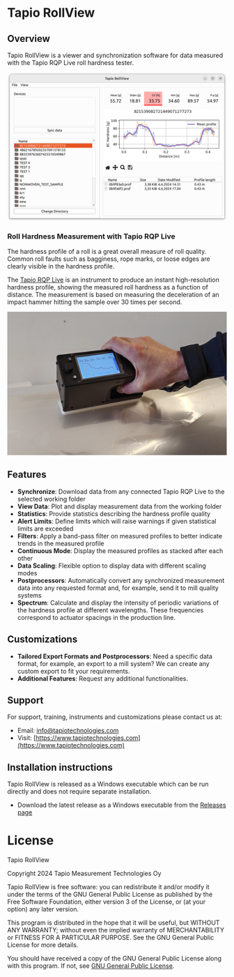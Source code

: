 # Tapio RollView

## Overview
Tapio RollView is a viewer and synchronization software for data measured with the Tapio RQP Live roll hardness tester.

![Tapio RollView](tapio-rollview-screenshot.png)

### Roll Hardness Measurement with Tapio RQP Live
The hardness profile of a roll is a great overall measure of roll quality. Common roll faults such as bagginess, rope marks, or loose edges are clearly visible in the hardness profile.

The [Tapio RQP Live](https://www.tapiotechnologies.com/tapio-rqp-live/) is an instrument to produce an instant high-resolution hardness profile, showing the measured roll hardness as a function of distance. The measurement is based on measuring the deceleration of an impact hammer hitting the sample over 30 times per second.

![Tapio RQP Live](tapio-rqp-live.png)

## Features
- **Synchronize**: Download data from any connected Tapio RQP Live to the selected working folder
- **View Data**: Plot and display measurement data from the working folder
- **Statistics**: Provide statistics describing the hardness profile quality
- **Alert Limits**: Define limits which will raise warnings if given statistical limits are exceeded
- **Filters**: Apply a band-pass filter on measured profiles to better indicate trends in the measured profile
- **Continuous Mode**: Display the measured profiles as stacked after each other
- **Data Scaling**: Flexible option to display data with different scaling modes
- **Postprocessors**: Automatically convert any synchronized measurement data into any requested format and, for example, send it to mill quality systems
- **Spectrum**: Calculate and display the intensity of periodic variations of the hardness profile at different wavelengths. These frequencies correspond to actuator spacings in the production line.

## Customizations
- **Tailored Export Formats and Postprocessors**: Need a specific data format, for example, an export to a mill system? We can create any custom export to fit your requirements.
- **Additional Features**: Request any additional functionalities.

## Support
For support, training, instruments and customizations please contact us at:
- Email: [info@tapiotechnologies.com](mailto:info@tapiotechnologies.com)
- Visit: [https://www.tapiotechnologies.com](https://www.tapiotechnologies.com)


## Installation instructions
Tapio RollView is released as a Windows executable which can be run directly and does not require separate installation.
- Download the latest release as a Windows executable from the [Releases page](https://github.com/Tapio-Measurement-Technologies/tapio-rollview/releases)


# License
Tapio RollView

Copyright 2024 Tapio Measurement Technologies Oy

Tapio RollView is free software: you can redistribute it and/or modify it under the terms of the GNU General Public License as published by the Free Software Foundation, either version 3 of the License, or (at your option) any later version.

This program is distributed in the hope that it will be useful, but WITHOUT ANY WARRANTY; without even the implied warranty of MERCHANTABILITY or FITNESS FOR A PARTICULAR PURPOSE. See the GNU General Public License for more details.

You should have received a copy of the GNU General Public License along with this program. If not, see [GNU General Public License](https://www.gnu.org/licenses/).

